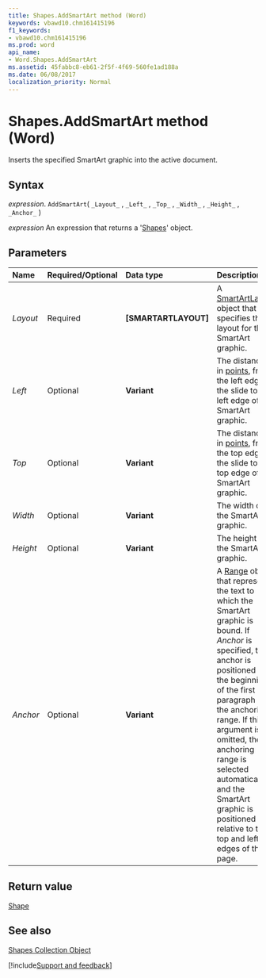 ```yaml
---
title: Shapes.AddSmartArt method (Word)
keywords: vbawd10.chm161415196
f1_keywords:
- vbawd10.chm161415196
ms.prod: word
api_name:
- Word.Shapes.AddSmartArt
ms.assetid: 45fabbc8-eb61-2f5f-4f69-560fe1ad188a
ms.date: 06/08/2017
localization_priority: Normal
---
```



# Shapes.AddSmartArt method (Word)

Inserts the specified SmartArt graphic into the active document.


## Syntax

_expression_. `AddSmartArt`( `_Layout_` , `_Left_` , `_Top_` , `_Width_` , `_Height_` , `_Anchor_` )

 _expression_ An expression that returns a '[Shapes](Word.shapes.md)' object.


## Parameters



|Name|Required/Optional|Data type|Description|
|:-----|:-----|:-----|:-----|
| _Layout_|Required| **[SMARTARTLAYOUT]**|A [SmartArtLayout](Office.SmartArtLayout.md) object that specifies the layout for the SmartArt graphic.|
| _Left_|Optional| **Variant**|The distance, in [points](../language/glossary/vbe-glossary.md#point), from the left edge of the slide to the left edge of the SmartArt graphic.|
| _Top_|Optional| **Variant**|The distance, in [points](../language/glossary/vbe-glossary.md#point), from the top edge of the slide to the top edge of the SmartArt graphic.|
| _Width_|Optional| **Variant**|The width of the SmartArt graphic.|
| _Height_|Optional| **Variant**|The height of the SmartArt graphic.|
| _Anchor_|Optional| **Variant**|A [Range](Word.Range.md) object that represents the text to which the SmartArt graphic is bound. If _Anchor_ is specified, the anchor is positioned at the beginning of the first paragraph in the anchoring range. If this argument is omitted, the anchoring range is selected automatically and the SmartArt graphic is positioned relative to the top and left edges of the page.|

## Return value

[Shape](Word.Shape.md)


## See also


[Shapes Collection Object](Word.shapes.md)

[!include[Support and feedback](~/includes/feedback-boilerplate.md)]